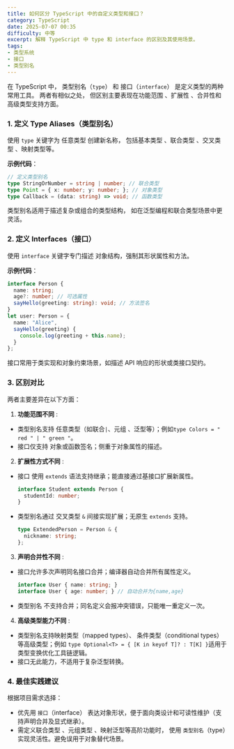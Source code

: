 ```yaml
---
title: 如何区分 TypeScript 中的自定义类型和接口？
category: TypeScript
date: 2025-07-07 00:35
difficulty: 中等
excerpt: 解释 TypeScript 中 type 和 interface 的区别及其使用场景。
tags:
- 类型系统
- 接口
- 类型别名
---
```

在 TypeScript 中， 类型别名（`type`） 和 接口（`interface`） 是定义类型的两种常用工具。 两者有相似之处， 但区别主要表现在功能范围 、扩展性 、合并性和高级类型支持方面。  

### 1. 定义 Type Aliases（类型别名）

使用 `type` 关键字为 任意类型 创建新名称， 包括基本类型 、联合类型 、交叉类型 、映射类型等。

**示例代码**：

```typescript
// 定义类型别名
type StringOrNumber = string | number; // 联合类型
type Point = { x: number; y: number; }; // 对象类型
type Callback = (data: string) => void; // 函数类型
```

类型别名适用于描述复杂或组合的类型结构， 如在泛型编程和联合类型场景中更灵活。  

### 2. 定义 Interfaces（接口）

使用 `interface` 关键字专门描述 对象结构，强制其形状属性和方法。

**示例代码**：

```typescript
interface Person {
  name: string;
  age?: number; // 可选属性
  sayHello(greeting: string): void; // 方法签名
}
let user: Person = {
  name: "Alice",
  sayHello(greeting) {
    console.log(greeting + this.name);
  }
};
```

接口常用于类实现和对象约束场景，如描述 API 响应的形状或类接口契约。  

### 3. 区别对比

两者主要差异在以下方面：

1. **功能范围不同** :  
  - 类型别名支持 任意类型（如联合` | `、元组 、泛型等）；例如` type Colors = " red " | " green " `。  
  - 接口仅支持 对象或函数签名；侧重于对象属性的描述。  

2. **扩展性方式不同** :  
  - 接口 使用 `extends` 语法支持继承；能直接通过基接口扩展新属性。  
    ```typescript
    interface Student extends Person {
      studentId: number;
    }
    ```  
  - 类型别名通过 交叉类型 ` & ` 间接实现扩展；无原生 `extends` 支持。  
    ```typescript
    type ExtendedPerson = Person & {
      nickname: string;
    };
    ```  

3. **声明合并性不同** :  
  - 接口允许多次声明同名接口合并；编译器自动合并所有属性定义。  
    ```typescript
    interface User { name: string; }
    interface User { age: number; } // 自动合并为{name,age}
    ```  
  - 类型别名 不支持合并；同名定义会报冲突错误，只能唯一重定义一次。  

4. **高级类型能力不同** :  
  - 类型别名支持映射类型（mapped types）、 条件类型（conditional types）等高级类型；例如 ` type Optional<T> = { [K in keyof T]? : T[K] } `适用于类型变换优化工具链逻辑。  
  - 接口无此能力，不适用于复杂泛型转换。  

### 4. 最佳实践建议

根据项目需求选择：

- 优先用 `接口`（interface） 表达对象形状，便于面向类设计和可读性维护（支持声明合并及显式继承）。
- 需定义联合类型 、元组类型 、映射泛型等高阶功能时， 使用 `类型别名`（type）实现灵活性。避免误用于对象替代场景。
